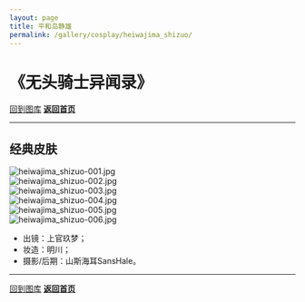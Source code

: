 ```yaml
---
layout: page
title: 平和岛静雄
permalink: /gallery/cosplay/heiwajima_shizuo/
---
```


<haed>
    <link rel="stylesheet" href="/css/gallery.css">
</haed>

# 《无头骑士异闻录》

[回到图库](../)
[**返回首页**](/)

---

## 经典皮肤

<div class="gallery-container landscape">
    <div class="gallery-item landscape">
        <picture>
            <source srcset="https://image.jumern.com/cosplay/heiwajima_shizuo/classic/heiwajima_shizuo-001.avif" type="image/avif">
            <source srcset="https://image.jumern.com/cosplay/heiwajima_shizuo/classic/heiwajima_shizuo-001.webp" type="image/webp">
            <img src="https://image.jumern.com/cosplay/heiwajima_shizuo/classic/heiwajima_shizuo-001.jpg" alt="heiwajima_shizuo-001.jpg" loading="lazy">
        </picture>
    </div>
    <div class="gallery-item landscape">
        <picture>
            <source srcset="https://image.jumern.com/cosplay/heiwajima_shizuo/classic/heiwajima_shizuo-002.avif" type="image/avif">
            <source srcset="https://image.jumern.com/cosplay/heiwajima_shizuo/classic/heiwajima_shizuo-002.webp" type="image/webp">
            <img src="https://image.jumern.com/cosplay/heiwajima_shizuo/classic/heiwajima_shizuo-002.jpg" alt="heiwajima_shizuo-002.jpg" loading="lazy">
        </picture>
    </div>
    <div class="gallery-item landscape">
        <picture>
            <source srcset="https://image.jumern.com/cosplay/heiwajima_shizuo/classic/heiwajima_shizuo-003.avif" type="image/avif">
            <source srcset="https://image.jumern.com/cosplay/heiwajima_shizuo/classic/heiwajima_shizuo-003.webp" type="image/webp">
            <img src="https://image.jumern.com/cosplay/heiwajima_shizuo/classic/heiwajima_shizuo-003.jpg" alt="heiwajima_shizuo-003.jpg" loading="lazy">
        </picture>
    </div>
    <div class="gallery-item landscape">
        <picture>
            <source srcset="https://image.jumern.com/cosplay/heiwajima_shizuo/classic/heiwajima_shizuo-004.avif" type="image/avif">
            <source srcset="https://image.jumern.com/cosplay/heiwajima_shizuo/classic/heiwajima_shizuo-004.webp" type="image/webp">
            <img src="https://image.jumern.com/cosplay/heiwajima_shizuo/classic/heiwajima_shizuo-004.jpg" alt="heiwajima_shizuo-004.jpg" loading="lazy">
        </picture>
    </div>
    <div class="gallery-item landscape">
        <picture>
            <source srcset="https://image.jumern.com/cosplay/heiwajima_shizuo/classic/heiwajima_shizuo-005.avif" type="image/avif">
            <source srcset="https://image.jumern.com/cosplay/heiwajima_shizuo/classic/heiwajima_shizuo-005.webp" type="image/webp">
            <img src="https://image.jumern.com/cosplay/heiwajima_shizuo/classic/heiwajima_shizuo-005.jpg" alt="heiwajima_shizuo-005.jpg" loading="lazy">
        </picture>
    </div>
    <div class="gallery-item landscape">
        <picture>
            <source srcset="https://image.jumern.com/cosplay/heiwajima_shizuo/classic/heiwajima_shizuo-006.avif" type="image/avif">
            <source srcset="https://image.jumern.com/cosplay/heiwajima_shizuo/classic/heiwajima_shizuo-006.webp" type="image/webp">
            <img src="https://image.jumern.com/cosplay/heiwajima_shizuo/classic/heiwajima_shizuo-006.jpg" alt="heiwajima_shizuo-006.jpg" loading="lazy">
        </picture>
    </div>
</div>

- 出镜：上官玖梦；
- 妆造：明川；
- 摄影/后期：山斯海耳SansHale。

---

[回到图库](../)
[**返回首页**](/)
